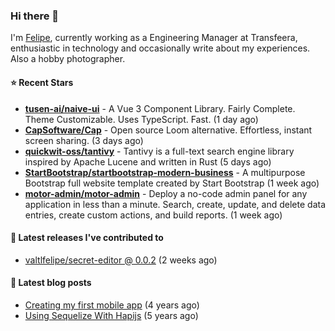### Hi there 👋

I'm [Felipe](https://felipevm.com), currently working as a Engineering Manager at Transfeera, enthusiastic in technology and occasionally write about my experiences. Also a hobby photographer.

#### ⭐ Recent Stars
- **[tusen-ai/naive-ui](https://github.com/tusen-ai/naive-ui)** - A Vue 3 Component Library. Fairly Complete. Theme Customizable. Uses TypeScript. Fast. (1 day ago)
- **[CapSoftware/Cap](https://github.com/CapSoftware/Cap)** - Open source Loom alternative. Effortless, instant screen sharing. (3 days ago)
- **[quickwit-oss/tantivy](https://github.com/quickwit-oss/tantivy)** - Tantivy is a full-text search engine library inspired by Apache Lucene and written in Rust (5 days ago)
- **[StartBootstrap/startbootstrap-modern-business](https://github.com/StartBootstrap/startbootstrap-modern-business)** - A multipurpose Bootstrap full website template created by Start Bootstrap (1 week ago)
- **[motor-admin/motor-admin](https://github.com/motor-admin/motor-admin)** - Deploy a no-code admin panel for any application in less than a minute. Search, create, update, and delete data entries, create custom actions, and build reports. (1 week ago)

#### 🚀 Latest releases I've contributed to


- [valtlfelipe/secret-editor @ 0.0.2](https://github.com/valtlfelipe/secret-editor/releases/tag/0.0.2) (2 weeks ago)

#### 📄 Latest blog posts
- [Creating my first mobile app](https://felipevm.com/posts/creating-my-first-mobile-app/) (4 years ago)
- [Using Sequelize With Hapijs](https://felipevm.com/posts/using-sequelize-with-hapijs/) (5 years ago)
